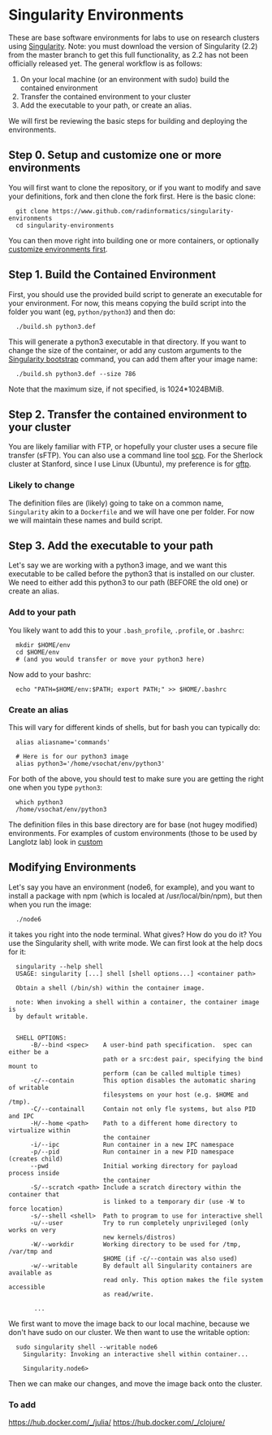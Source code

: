 # Singularity Environments

These are base software environments for labs to use on research clusters using <a href="https://www.github.com/gmkurtzer/singularityware" target="_blank">Singularity</a>. Note: you must download the version of Singularity (2.2) from the master branch to get this full functionality, as 2.2 has not been officially released yet. The general workflow is as follows:


 1. On your local machine (or an environment with sudo) build the contained environment
 2. Transfer the contained environment to your cluster
 3. Add the executable to your path, or create an alias.


We will first be reviewing the basic steps for building and deploying the environments. 

## Step 0. Setup and customize one or more environments
You will first want to clone the repository, or if you want to modify and save your definitions, fork and then clone the fork first. Here is the basic clone:

      git clone https://www.github.com/radinformatics/singularity-environments
      cd singularity-environments

You can then move right into building one or more containers, or optionally [customize environments first](CUSTOM.md).


## Step 1. Build the Contained Environment

First, you should use the provided build script to generate an executable for your environment. For now, this means copying the build script into the folder you want (eg, `python/python3`) and then do:

      ./build.sh python3.def

This will generate a python3 executable in that directory. If you want to change the size of the container, or add any custom arguments to the <a href="https://singularityware.github.io/docs-bootstrap" target="_blank">Singularity bootstrap</a> command, you can add them after your image name:

      ./build.sh python3.def --size 786

Note that the maximum size, if not specified, is 1024*1024BMiB.

## Step 2. Transfer the contained environment to your cluster

You are likely familiar with FTP, or hopefully your cluster uses a secure file transfer (sFTP). You can also use a command line tool [scp](https://www.garron.me/en/articles/scp.html). For the Sherlock cluster at Stanford, since I use Linux (Ubuntu), my preference is for [gftp](http://www.howtogeek.com/howto/ubuntu/install-and-use-the-gftp-client-on-ubuntu-linux/).

### Likely to change
The definition files are (likely) going to take on a common name, `Singularity` akin to a `Dockerfile` and we will have one per folder. For now we will maintain these names and build script.

## Step 3. Add the executable to your path

Let's say we are working with a python3 image, and we want this executable to be called before the python3 that is installed on our cluster. We need to either add this python3 to our path (BEFORE the old one) or create an alias. 

### Add to your path
You likely want to add this to your `.bash_profile`, `.profile`, or `.bashrc`:

      mkdir $HOME/env
      cd $HOME/env
      # (and you would transfer or move your python3 here)

Now add to your bashrc:

      echo "PATH=$HOME/env:$PATH; export PATH;" >> $HOME/.bashrc
      

### Create an alias
This will vary for different kinds of shells, but for bash you can typically do:

      alias aliasname='commands'

      # Here is for our python3 image
      alias python3='/home/vsochat/env/python3'

For both of the above, you should test to make sure you are getting the right one when you type `python3`:

      which python3
      /home/vsochat/env/python3


The definition files in this base directory are for base (not hugey modified) environments. For examples of custom environments (those to be used by Langlotz lab) look in [custom](custom)


## Modifying Environments
Let's say you have an environment (node6, for example), and you want to install a package with npm (which is localed at /usr/local/bin/npm), but then when you run the image:

      ./node6

it takes you right into the node terminal. What gives? How do you do it? You use the Singularity shell, with write mode. We can first look at the help docs for it:


      singularity --help shell
      USAGE: singularity [...] shell [shell options...] <container path>

      Obtain a shell (/bin/sh) within the container image.

      note: When invoking a shell within a container, the container image is
      by default writable.


      SHELL OPTIONS:
          -B/--bind <spec>    A user-bind path specification.  spec can either be a
                              path or a src:dest pair, specifying the bind mount to
                              perform (can be called multiple times)
          -c/--contain        This option disables the automatic sharing of writable
                              filesystems on your host (e.g. $HOME and /tmp).
          -C/--containall     Contain not only fle systems, but also PID and IPC
          -H/--home <path>    Path to a different home directory to virtualize within
                              the container
          -i/--ipc            Run container in a new IPC namespace
          -p/--pid            Run container in a new PID namespace (creates child)
          --pwd               Initial working directory for payload process inside
                              the container
          -S/--scratch <path> Include a scratch directory within the container that
                              is linked to a temporary dir (use -W to force location)
          -s/--shell <shell>  Path to program to use for interactive shell
          -u/--user           Try to run completely unprivileged (only works on very
                              new kernels/distros)
          -W/--workdir        Working directory to be used for /tmp, /var/tmp and
                              $HOME (if -c/--contain was also used)
          -w/--writable       By default all Singularity containers are available as
                              read only. This option makes the file system accessible
                              as read/write.

           ...


We first want to move the image back to our local machine, because we don't have sudo on our cluster. We then want to use the writable option:

      sudo singularity shell --writable node6
        Singularity: Invoking an interactive shell within container...

        Singularity.node6> 

Then we can make our changes, and move the image back onto the cluster.


### To add
https://hub.docker.com/_/julia/
https://hub.docker.com/_/clojure/

